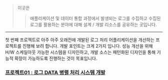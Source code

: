 > 이곳은 
>> 애플리케이션 및 데이터 통합 과정에서 발생되는 로그를 수집하고 
>> 수집된 로그를 활용하는 분야에 대해 설계 / 개발 리소스를 공유하는 곳입니다.
---

첫 번째 프로젝트로 아주 아주 오래전에 개발된 로그 처리 어플리케이션을 개선하는 프로젝트를 진행해 보려 합니다.
개발 포인트는 크게 2가지 입니다. 성능 개선을 위해 H/W 스케일아웃 가능한 시스템을 디자인하고, 
개발 소스는 패턴화된 디자인을 통해 기능적 확장이 가능하도록 진행하는 것이 목표입니다.


### [ 프로젝트01 : 로그 DATA 병렬 처리 시스템 개발](./project01/프로젝트.md) 